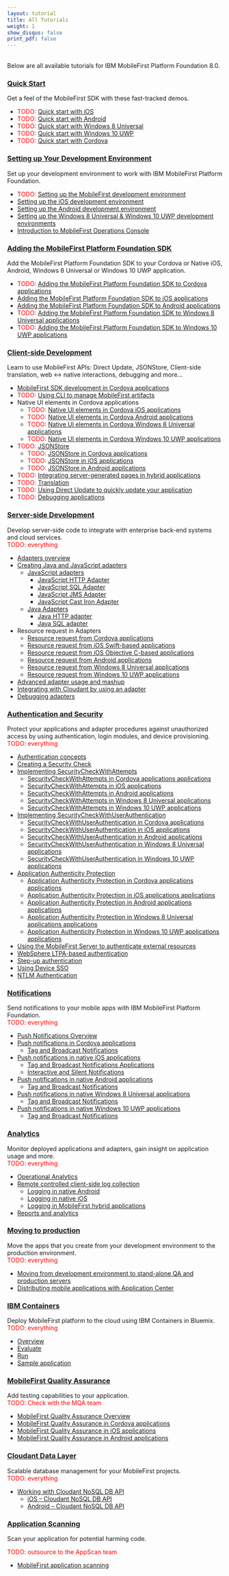 ```yaml
---
layout: tutorial
title: All Tutorials
weight: 1
show_disqus: false
print_pdf: false
---
```

<br>
Below are all available tutorials for IBM MobileFirst Platform Foundation 8.0.

### [Quick Start](../quick-start)
Get a feel of the MobileFirst SDK with these fast-tracked demos.

* <span style="color:red">TODO: </span>[Quick start with iOS](../quick-start/ios/)
* <span style="color:red">TODO: </span>[Quick start with Android](../quick-start/android/)
* <span style="color:red">TODO: </span>[Quick start with Windows 8 Universal](../quick-start/windows-8/)
* <span style="color:red">TODO: </span>[Quick start with Windows 10 UWP](../quick-start/windows-10/)
* <span style="color:red">TODO: </span>[Quick start with Cordova](../quick-start/cordova/)

### [Setting up Your Development Environment](../setting-up-your-development-environment/)
Set up your development environment to work with IBM MobileFirst Platform Foundation.

* <span style="color:red">TODO: </span>[Setting up the MobileFirst development environment](../setting-up-your-development-environment/setting-up-the-mobilefirst-development-environment/)
* [Setting up the iOS development environment](../setting-up-your-development-environment/setting-up-the-ios-development-environment/)
* [Setting up the Android development environment](../setting-up-your-development-environment/setting-up-the-android-development-environment/)
* [Setting up the Windows 8 Universal & Windows 10 UWP development environments](../setting-up-your-development-environment/setting-up-the-windows-8-and-windows-10-development-environment/)
* [Introduction to MobileFirst Operations Console](../quick-start/introduction-to-mobilefirst-platform-operations-console/)

### [Adding the MobileFirst Platform Foundation SDK](../adding-the-mfpf-sdk/)
Add the MobileFirst Platform Foundation SDK to your Cordova or Native iOS, Android, Windows 8 Universal or Windows 10 UWP application.

* <span style="color:red">TODO: </span>[Adding the MobileFirst Platform Foundation SDK to Cordova applications](../adding-the-mfpf-sdk/adding-the-mfpf-sdk-to-cordova-applications/)
* [Adding the MobileFirst Platform Foundation SDK to iOS applications](../adding-the-mfpf-sdk/adding-the-mfpf-sdk-to-ios-applications/)
* [Adding the MobileFirst Platform Foundation SDK to Android applications](../adding-the-mfpf-sdk/adding-the-mfpf-sdk-to-android-applications/)
* <span style="color:red">TODO: </span>[Adding the MobileFirst Platform Foundation SDK to Windows 8 Universal applications](../adding-the-mfpf-sdk/adding-the-mfpf-sdk-to-windows-8-applications/)
* <span style="color:red">TODO: </span>[Adding the MobileFirst Platform Foundation SDK to Windows 10 UWP applications](../adding-the-mfpf-sdk/adding-the-mfpf-sdk-to-windows-10-applications/)

### [Client-side Development](../client-side-development/)
Learn to use MobileFirst APIs: Direct Update, JSONStore, Client-side translation, web &#8596; native interactions, debugging and more...

* [MobileFirst SDK development in Cordova applications](../client-side-development/mfpf-development-in-cordova-applications/)
* <span style="color:red">TODO: </span>[Using CLI to manage MobileFirst artifacts](../client-side-development/using-cli-to-manage-mobilefirst-artifacts/)
* Native UI elements in Cordova applications
    * <span style="color:red">TODO: </span>[Native UI elements in Cordova iOS applications](../client-side-development/native-ui-elements-in-cordova-ios-applications/)
    * <span style="color:red">TODO: </span>[Native UI elements in Cordova Android applications](../client-side-development/native-ui-elements-in-cordova-android-applications/)
    * <span style="color:red">TODO: </span>[Native UI elements in Cordova Windows 8 Universal applications](../client-side-development/native-ui-elements-in-cordova-windows-8-applications/)
    * <span style="color:red">TODO: </span>[Native UI elements in Cordova Windows 10 UWP applications](../client-side-development/native-ui-elements-in-cordova-windows-10-applications/)
* <span style="color:red">TODO: </span>[JSONStore](../client-side-development/jsonstore/)
    * <span style="color:red">TODO: </span>[JSONStore in Cordova applications](../client-side-development/jsonstore/jsonstore-javascript/)
	* <span style="color:red">TODO: </span>[JSONStore in iOS applications](../client-side-development/jsonstore/jsonstore-objective-c/)
	* <span style="color:red">TODO: </span>[JSONStore in Android applications](../client-side-development/jsonstore/jsonstore-java/)
* <span style="color:red">TODO: </span>[Integrating server-generated pages in hybrid applications](../client-side-development/integrating-server-generated-pages-hybrid-applications/)
* <span style="color:red">TODO: </span>[Translation](../client-side-development/translation/)
* <span style="color:red">TODO: </span>[Using Direct Update to quickly update your application](../client-side-development/using-direct-update-to-quickly-update-your-application/)
* <span style="color:red">TODO: </span>[Debugging applications](../client-side-development/debugging-applications/)

### [Server-side Development](../server-side-development/)
Develop server-side code to integrate with enterprise back-end systems and cloud services.  
<span style="color:red">TODO: everything</span>

* [Adapters overview](../server-side-development/adapters-overview/)
* [Creating Java and JavaScript adapters](../server-side-development/creating-adapters/)
    * [JavaScript adapters](../server-side-development/creating-adapters/javascript-adapters/)
        * [JavaScript HTTP Adapter](../server-side-development/creating-adapters/javascript-adapters/js-http-adapter/)
        * [JavaScript SQL Adapter](../server-side-development/creating-adapters/javascript-adapters/js-sql-adapter/)
        * [JavaScript JMS Adapter](../server-side-development/creating-adapters/javascript-adapters/js-jms-adapter/)
        * [JavaScript Cast Iron Adapter](../server-side-development/creating-adapters/javascript-adapters/js-cast-iron-adapter/)
    * [Java Adapters](../server-side-development/creating-adapters/java-adapters/)
        * [Java HTTP adapter](../server-side-development/creating-adapters/java-adapters/java-http-adapter/)
        * [Java SQL adapter](../server-side-development/creating-adapters/java-adapters/java-sql-adapter/)
* Resource request in Adapters
    * [Resource request from Cordova applications](../server-side-development/resource-request-from-cordova-applications/)
    * [Resource request from iOS Swift-based applications](../server-side-development/resource-request-from-native-ios-swift-applications/)
    * [Resource request from iOS Objective C-based applications](../server-side-development/resource-request-from-native-ios-applications/)
    * [Resource request from Android applications](../server-side-development/resource-request-from-native-android-applications/)
    * [Resource request from Windows 8 Universal applications](../server-side-development/resource-request-from-native-windows-8-applications/)
    * [Resource request from Windows 10 UWP applications](../server-side-development/resource-request-from-native-windows-10-applications/)
* [Advanced adapter usage and mashup](../server-side-development/advanced-adapter-usage-mashup/)
* [Integrating with Cloudant by using an adapter](../server-side-development/cloudant/)
* [Debugging adapters](../server-side-development/debugging-adapters/)

### [Authentication and Security](../authentication-and-security/)
Protect your applications and adapter procedures against unauthorized access by using authentication, login modules, and device provisioning.  
<span style="color:red">TODO: everything</span>

* [Authentication concepts](../authentication-and-security/authentication-concepts/)
* [Creating a Security Check](../authentication-and-security/creating-a-security-check/)
* [Implementing SecurityCheckWithAttempts](../authentication-and-security/implementing-securitycheckwithattempts/)
    * [SecurityCheckWithAttempts in Cordova applications applications](../authentication-and-security/implementing-securitycheckwithattempts/cordova/)
    * [SecurityCheckWithAttempts in iOS applications](../authentication-and-security/implementing-securitycheckwithattempts/ios/)
    * [SecurityCheckWithAttempts in Android applications](../authentication-and-security/implementing-securitycheckwithattempts/android/)
    * [SecurityCheckWithAttempts in Windows 8 Universal  applications](../authentication-and-security/implementing-securitycheckwithattempts/windows-8/)
    * [SecurityCheckWithAttempts in Windows 10 UWP  applications](../authentication-and-security/implementing-securitycheckwithattempts/windows-10/)
* [Implementing SecurityCheckWithUserAuthentication](../authentication-and-security/implementing-securitycheckwithuserauthentication/)
    * [SecurityCheckWithUserAuthentication in Cordova  applications](../authentication-and-security/implementing-securitycheckwithuserauthentication/cordova/)
    * [SecurityCheckWithUserAuthentication in iOS  applications](../authentication-and-security/implementing-securitycheckwithuserauthentication/ios/)
    * [SecurityCheckWithUserAuthentication in Android  applications](../authentication-and-security/implementing-securitycheckwithuserauthentication/android/)
    * [SecurityCheckWithUserAuthentication in Windows 8 Universal  applications](../authentication-and-security/implementing-securitycheckwithuserauthentication/windows-8/)
    * [SecurityCheckWithUserAuthentication in Windows 10 UWP  applications](../authentication-and-security/implementing-securitycheckwithuserauthentication/windows-10/)
* [Application Authenticity Protection](../authentication-and-security/application-authenticity-protection/)
    * [Application Authenticity Protection in Cordova applications applications](../authentication-and-security/application-authenticity-protection/cordova/)
	* [Application Authenticity Protection in iOS applications applications](../authentication-and-security/application-authenticity-protection/ios/)
	* [Application Authenticity Protection in Android applications applications](../authentication-and-security/application-authenticity-protection/android/)
	* [Application Authenticity Protection in Windows 8 Universal applications applications](../authentication-and-security/application-authenticity-protection/windows-8)
    * [Application Authenticity Protection in Windows 10 UWP applications applications](../authentication-and-security/application-authenticity-protection/windows-10)
* [Using the MobileFirst Server to authenticate external resources](../authentication-and-security/using-mobilefirst-server-authenticate-external-resources/)
* [WebSphere LTPA-based authentication](../authentication-and-security/websphere-ltpa-based-authentication/)
* [Step-up authentication](../authentication-and-security/step-up-authentication/)
* [Using Device SSO](../authentication-and-security/using-device-sso/)
* [NTLM Authentication](../authentication-and-security/ntlm-authentication/)

### [Notifications](../notifications/)
Send notifications to your mobile apps with IBM MobileFirst Platform Foundation.  
<span style="color:red">TODO: everything</span>

* [Push Notifications Overview](../notifications/push-notifications-overview/)
* [Push notifications in Cordova applications](../notifications/push-notifications-in-cordova-applications/)
    * [Tag and Broadcast Notifications](../notifications/push-notifications-in-cordova-applications/tag-based/)
* [Push notifications in native iOS applications](../notifications/push-notifications-in-native-ios-applications/)
	* [Tag and Broadcast Notifications Applications](../notifications/push-notifications-in-native-ios-applications/tag-based/)
	* [Interactive and Silent  Notifications](../notifications/push-notifications-in-native-ios-applications/interactive-and-silent/)
* [Push notifications in native Android applications](../notifications/push-notifications-in-native-android-applications/)
	* [Tag and Broadcast  Notifications](../notifications/push-notifications-in-native-android-applications/tag-based/)
* [Push notifications in native Windows 8 Universal applications](../notifications/push-notifications-in-native-windows-8-applications/)
	* [Tag and Broadcast  Notifications](../notifications/push-notifications-in-native-windows-8-applications/tag-based/)
* [Push notifications in native Windows 10 UWP applications](../notifications/push-notifications-in-native-windows-10-applications/)
    * [Tag and Broadcast  Notifications](../notifications/push-notifications-in-native-windows-10-applications/tag-based/)

### [Analytics](../analytics/)
Monitor deployed applications and adapters, gain insight on application usage and more.  
<span style="color:red">TODO: everything</span>

* [Operational Analytics](../analytics/operational-analytics/)
* [Remote controlled client-side log collection](../client-side-development/remote-controlled-client-side-log-collection/)
    * [Logging in native Android](../client-side-development-/remote-controlled-client-side-log-collection/logging-in-native-android/)
    * [Logging in native iOS](../client-side-development/remote-controlled-client-side-log-collection/logging-in-native-ios/)
    * [Logging in MobileFirst hybrid applications](../client-side-development/remote-controlled-client-side-log-collection/logging-in-hybrid-applications/)
* [Reports and analytics](../analytics/reports-analytics/)

### [Moving to production](../moving-to-production/)
Move the apps that you create from your development environment to the production environment.  
<span style="color:red">TODO: everything</span>

* [Moving from development environment to stand-alone QA and production servers](../moving-to-production/moving-development-environment-stand-alone-qa-production-servers/)
* [Distributing mobile applications with Application Center](../moving-to-production/distributing-mobile-applications-with-application-center/)

### [IBM Containers](../ibm-containers/)
Deploy MobileFirst platform to the cloud using IBM Containers in Bluemix.  
<span style="color:red">TODO: everything</span>

* [Overview](../ibm-containers/)
* [Evaluate](../ibm-containers/evaluate/)
* [Run](../ibm-containers/run/)
* [Sample application](../ibm-containers/sample-app/)

### [MobileFirst Quality Assurance]({{site.baseurl}}/tutorials/en/quality-assurance/8.0/overview)
Add testing capabilities to your application.  
<span style="color:red">TODO: Check with the MQA team</span>

* [MobileFirst Quality Assurance Overview]({{site.baseurl}}/tutorials/en/quality-assurance/8.0/overview/)
* [MobileFirst Quality Assurance in Cordova applications]({{site.baseurl}}/tutorials/en/quality-assurance/8.0/cordova/)
* [MobileFirst Quality Assurance in iOS applications]({{site.baseurl}}/tutorials/en/quality-assurance/8.0/ios/)
* [MobileFirst Quality Assurance in Android applications]({{site.baseurl}}/tutorials/en/quality-assurance/8.0/android/)

### [Cloudant Data Layer](../../../cloudant/)
Scalable database management for your MobileFirst projects.  
<span style="color:red">TODO: everything</span>

* [Working with Cloudant NoSQL DB API](../client-side-development/working-with-cloudant-nosql-db-api/)
    * [iOS – Cloudant NoSQL DB API](../client-side-development/working-with-cloudant-nosql-db-api/ios/)
	* [Android – Cloudant NoSQL DB API](../client-side-development/working-with-cloudant-nosql-db-api/android/)

### [Application Scanning]({{site.baseurl}}/tutorials/en/application-scanning)
Scan your application for potential harming code. 
 
<span style="color:red">TODO: outsource to the AppScan team</span>  
* [MobileFirst application scanning]({{site.baseurl}}/tutorials/en/application-scanning/)
